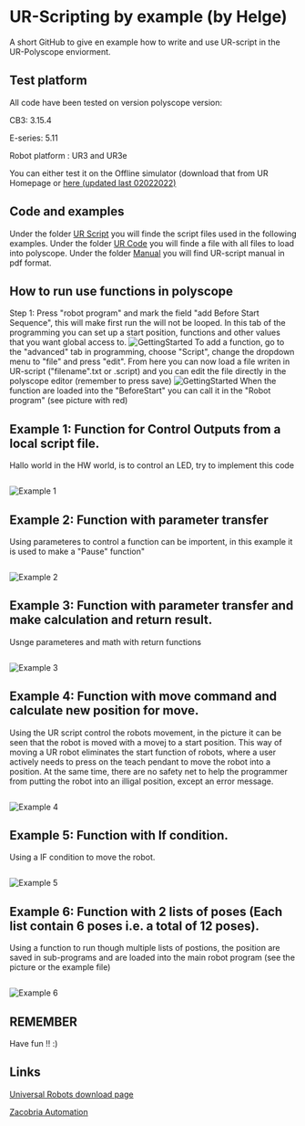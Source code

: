 # UR-Scripting by example (by Helge)

A short GitHub to give en example how to write and use UR-script in the UR-Polyscope enviorment.

## Test platform
All code have been tested on version polyscope version:

CB3: 3.15.4

E-series: 5.11

Robot platform : UR3 and UR3e

You can either test it on the Offline simulator (download that from UR Homepage or [here (updated last 02022022)](https://ucndk-my.sharepoint.com/:f:/g/personal/hgr_ucn_dk/Ei5tqgtmOvFCqEWAVZdYMiABk1DubYUFo2dtYdXqdPlfDw?e=bKitJm)
## Code and examples
Under the folder [UR Script](UR_Script) you will finde the script files used in the following examples.
Under the folder [UR Code](UR_Code) you will finde a file with all files to load into polyscope.
Under the folder [Manual](Manual) you will find UR-script manual in pdf format.

## How to run use functions in polyscope
Step 1:
Press "robot program" and mark the field "add Before Start Sequence", this will make first run the will not be looped. In this tab of the programming you can set up a start position, functions and other values that you want global access to.
![GettingStarted](Pic/GettingStarted0.png)
To add a function, go to the "advanced" tab in programming, choose "Script", change the dropdown menu to "file" and press "edit". From here you can now load a file writen in UR-script ("filename".txt or .script) and you can edit the file directly in the polyscope editor (remember to press save)
![GettingStarted](Pic/GettingStarted1.png)
When the function are loaded into the "BeforeStart" you can call it in the "Robot program" (see picture with red)

## Example 1: Function for Control Outputs from a local script file.
Hallo world in the HW world, is to control an LED, try to implement this code
```:UR_Script\1_Ex_Led_blik.script

```
![Example 1](Pic/ex1.png)

## Example 2: Function with parameter transfer
Using parameteres to control a function can be importent, in this example it is used to make a "Pause" function"
```:UR_Script\2_Ex_CountDown_Pause.script

```
![Example 2](Pic/ex2.png)

## Example 3: Function with parameter transfer and make calculation and return result.
Usnge parameteres and math with return functions
```:UR_Script\3_Ex_Math.script

```

![Example 3](Pic/ex3.png)

## Example 4: Function with move command and calculate new position for move.
Using the UR script control the robots movement, in the picture it can be seen that the robot is moved with a movej to a start position. This way of moving a UR robot eliminates the start function of robots, where a user actively needs to press on the teach pendant to move the robot into a position. At the same time, there are no safety net to help the programmer from putting the robot into an illigal position, except an error message.
```:UR_Script\4_Ex_Move.script

```

![Example 4](Pic/ex4.png)

## Example 5: Function with If condition.
Using a IF condition to move the robot.

```:UR_Script\5_Ex_if.script

``` 
![Example 5](Pic/ex5.png)

## Example 6: Function with 2 lists of poses (Each list contain 6 poses i.e. a total of 12 poses).
Using a function to run though multiple lists of postions, the position are saved in sub-programs and are loaded into the main robot program (see the picture or the example file)
```:UR_Script\6_ex_Going_Though_a_list_of_poses.script

``` 
![Example 6](Pic/ex6.png)

## REMEMBER
Have fun !! :) 

## Links

[Universal Robots download page](https://www.universal-robots.com/download)
 
[Zacobria Automation](https://www.zacobria.com/automation/) 
